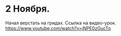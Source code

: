 # 2 Ноября.
Начал верстать на гридах.
Ссылка на видео-урок. https://www.youtube.com/watch?v=iNPE0zGucTo
